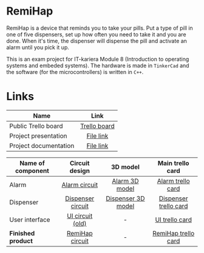 # RemiHap

RemiHap is a device that reminds you to take your pills. Put a type of pill in one of five dispensers, set up how often you need to take it and you are done. When it's time, the dispenser will dispense the pill and activate an alarm until you pick it up.

This is an exam project for IT-kariera Module 8 (Introduction to operating systems and embeded systems). The hardware is made in `TinkerCad` and the software (for the microcontrollers) is written in `C++`.

# Links
Name | Link
---|:---:
Public Trello board | [Trello board](https://trello.com/b/dQpEhmcC/remihap) 
Project presentation | [File link](https://drive.google.com/file/d/1TrNkb-cYb4m7z9KgRGNpMY7lxU9YCdG2/view?usp=sharing)
Project documentation | [File link](https://docs.google.com/document/d/1M2f8zgaGpL7tc2iuchSiHlVxBEBiluuPhpuySDdJaQU/edit?usp=sharing)


Name of component | Circuit design | 3D model | Main trello card
---|:---:|:---:|:---:
Alarm|[Alarm circuit](https://www.tinkercad.com/things/fJN1qCdbz30)|[Alarm 3D model](https://www.tinkercad.com/things/bxGqD62YUfE)|[Alarm trello card](https://trello.com/c/LlnBwmyV)
Dispenser|[Dispenser circuit](https://www.tinkercad.com/things/jqC2W5Lvkbi)|[Dispenser 3D model](https://www.tinkercad.com/things/1V3eq8efXX8)|[Dispenser trello card](https://trello.com/c/LeTsud1A)
User interface|[UI circuit (old)](https://www.tinkercad.com/things/6h6syFR9VFH)|-|[UI trello card](https://trello.com/c/sb3Jo5MM)
**Finished product**|[RemiHap circuit](https://v1.tinkercad.com/things/jFe5LEdKJ4a)|-|[RemiHap trello card](https://trello.com/c/i19fujkw)
